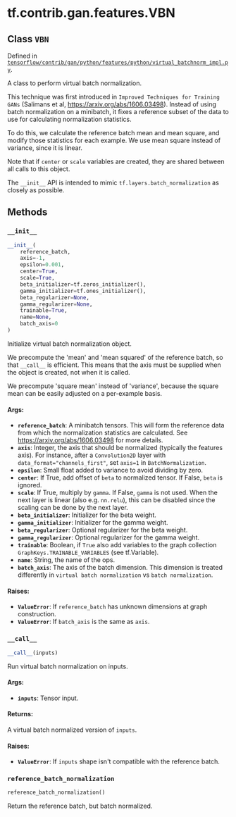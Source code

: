 <div itemscope itemtype="http://developers.google.com/ReferenceObject">
<meta itemprop="name" content="tf.contrib.gan.features.VBN" />
<meta itemprop="property" content="__call__"/>
<meta itemprop="property" content="__init__"/>
<meta itemprop="property" content="reference_batch_normalization"/>
</div>

# tf.contrib.gan.features.VBN

## Class `VBN`





Defined in [`tensorflow/contrib/gan/python/features/python/virtual_batchnorm_impl.py`](https://www.tensorflow.org/code/tensorflow/contrib/gan/python/features/python/virtual_batchnorm_impl.py).

A class to perform virtual batch normalization.

This technique was first introduced in `Improved Techniques for Training GANs`
(Salimans et al, https://arxiv.org/abs/1606.03498). Instead of using batch
normalization on a minibatch, it fixes a reference subset of the data to use
for calculating normalization statistics.

To do this, we calculate the reference batch mean and mean square, and modify
those statistics for each example. We use mean square instead of variance,
since it is linear.

Note that if `center` or `scale` variables are created, they are shared
between all calls to this object.

The `__init__` API is intended to mimic `tf.layers.batch_normalization` as
closely as possible.

## Methods

<h3 id="__init__"><code>__init__</code></h3>

``` python
__init__(
    reference_batch,
    axis=-1,
    epsilon=0.001,
    center=True,
    scale=True,
    beta_initializer=tf.zeros_initializer(),
    gamma_initializer=tf.ones_initializer(),
    beta_regularizer=None,
    gamma_regularizer=None,
    trainable=True,
    name=None,
    batch_axis=0
)
```

Initialize virtual batch normalization object.

We precompute the 'mean' and 'mean squared' of the reference batch, so that
`__call__` is efficient. This means that the axis must be supplied when the
object is created, not when it is called.

We precompute 'square mean' instead of 'variance', because the square mean
can be easily adjusted on a per-example basis.

#### Args:

* <b>`reference_batch`</b>: A minibatch tensors. This will form the reference data
    from which the normalization statistics are calculated. See
    https://arxiv.org/abs/1606.03498 for more details.
* <b>`axis`</b>: Integer, the axis that should be normalized (typically the features
    axis). For instance, after a `Convolution2D` layer with
    `data_format="channels_first"`, set `axis=1` in `BatchNormalization`.
* <b>`epsilon`</b>: Small float added to variance to avoid dividing by zero.
* <b>`center`</b>: If True, add offset of `beta` to normalized tensor. If False,
    `beta` is ignored.
* <b>`scale`</b>: If True, multiply by `gamma`. If False, `gamma` is
    not used. When the next layer is linear (also e.g. `nn.relu`), this can
    be disabled since the scaling can be done by the next layer.
* <b>`beta_initializer`</b>: Initializer for the beta weight.
* <b>`gamma_initializer`</b>: Initializer for the gamma weight.
* <b>`beta_regularizer`</b>: Optional regularizer for the beta weight.
* <b>`gamma_regularizer`</b>: Optional regularizer for the gamma weight.
* <b>`trainable`</b>: Boolean, if `True` also add variables to the graph collection
    `GraphKeys.TRAINABLE_VARIABLES` (see tf.Variable).
* <b>`name`</b>: String, the name of the ops.
* <b>`batch_axis`</b>: The axis of the batch dimension. This dimension is treated
    differently in `virtual batch normalization` vs `batch normalization`.


#### Raises:

* <b>`ValueError`</b>: If `reference_batch` has unknown dimensions at graph
    construction.
* <b>`ValueError`</b>: If `batch_axis` is the same as `axis`.

<h3 id="__call__"><code>__call__</code></h3>

``` python
__call__(inputs)
```

Run virtual batch normalization on inputs.

#### Args:

* <b>`inputs`</b>: Tensor input.


#### Returns:

A virtual batch normalized version of `inputs`.


#### Raises:

* <b>`ValueError`</b>: If `inputs` shape isn't compatible with the reference batch.

<h3 id="reference_batch_normalization"><code>reference_batch_normalization</code></h3>

``` python
reference_batch_normalization()
```

Return the reference batch, but batch normalized.




